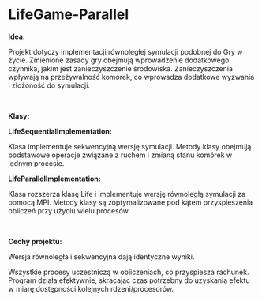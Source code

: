# LifeGame-Parallel

**Idea:**

Projekt dotyczy implementacji równoległej symulacji podobnej do Gry w życie. Zmienione zasady gry obejmują wprowadzenie dodatkowego czynnika, jakim jest zanieczyszczenie środowiska. Zanieczyszczenia wpływają na przeżywalność komórek, co wprowadza dodatkowe wyzwania i złożoność do symulacji.

<br>

**Klasy:**

**LifeSequentialImplementation:**

Klasa implementuje sekwencyjną wersję symulacji.
Metody klasy obejmują podstawowe operacje związane z ruchem i zmianą stanu komórek w jednym procesie.


**LifeParallelImplementation:**

Klasa rozszerza klasę Life i implementuje wersję równoległą symulacji za pomocą MPI.
Metody klasy są zoptymalizowane pod kątem przyspieszenia obliczeń przy użyciu wielu procesów.

<br>

**Cechy projektu:**

Wersja równoległa i sekwencyjna dają identyczne wyniki.

Wszystkie procesy uczestniczą w obliczeniach, co przyspiesza rachunek.
Program działa efektywnie, skracając czas potrzebny do uzyskania efektu w miarę dostępności kolejnych rdzeni/procesorów.
